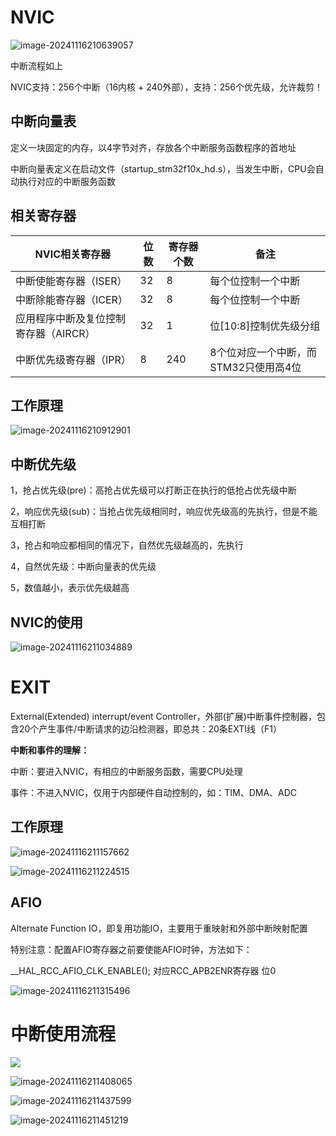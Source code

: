 # NVIC

![image-20241116210639057](.\img\image-20241116210639057.png)

中断流程如上

NVIC支持：256个中断（16内核 + 240外部），支持：256个优先级，允许裁剪！



## **中断向量表**

定义一块固定的内存，以4字节对齐，存放各个中断服务函数程序的首地址

中断向量表定义在启动文件（startup_stm32f10x_hd.s），当发生中断，CPU会自动执行对应的中断服务函数



## 相关寄存器

| NVIC相关寄存器                        | 位数 | 寄存器个数 | 备注                                  |
| ------------------------------------- | ---- | ---------- | ------------------------------------- |
| 中断使能寄存器（ISER）                | 32   | 8          | 每个位控制一个中断                    |
| 中断除能寄存器（ICER）                | 32   | 8          | 每个位控制一个中断                    |
| 应用程序中断及复位控制寄存器（AIRCR） | 32   | 1          | 位[10:8]控制优先级分组                |
| 中断优先级寄存器（IPR）               | 8    | 240        | 8个位对应一个中断，而STM32只使用高4位 |



## 工作原理

![image-20241116210912901](.\img\image-20241116210912901.png)



## 中断优先级

1，抢占优先级(pre)：高抢占优先级可以打断正在执行的低抢占优先级中断

2，响应优先级(sub)：当抢占优先级相同时，响应优先级高的先执行，但是不能互相打断

3，抢占和响应都相同的情况下，自然优先级越高的，先执行

4，自然优先级：中断向量表的优先级

5，数值越小，表示优先级越高



## NVIC的使用

![image-20241116211034889](.\img\image-20241116211034889.png)

# EXIT

External(Extended) interrupt/event Controller，外部(扩展)中断事件控制器，包含20个产生事件/中断请求的边沿检测器，即总共：20条EXTI线（F1）

**中断和事件的理解：**

中断：要进入NVIC，有相应的中断服务函数，需要CPU处理

事件：不进入NVIC，仅用于内部硬件自动控制的，如：TIM、DMA、ADC

## 工作原理

![image-20241116211157662](.\img\image-20241116211157662.png)

![image-20241116211224515](.\img\image-20241116211224515.png)



## AFIO

Alternate Function IO，即复用功能IO，主要用于重映射和外部中断映射配置

特别注意：配置AFIO寄存器之前要使能AFIO时钟，方法如下：

__HAL_RCC_AFIO_CLK_ENABLE();   对应RCC_APB2ENR寄存器 位0

![image-20241116211315496](.\img\image-20241116211315496.png)



# 中断使用流程

![](.\img\image-20241116211343832.png)

![image-20241116211408065](.\img\image-20241116211408065.png)

![image-20241116211437599](.\img\image-20241116211437599.png)

![image-20241116211451219](.\img\image-20241116211451219.png)
